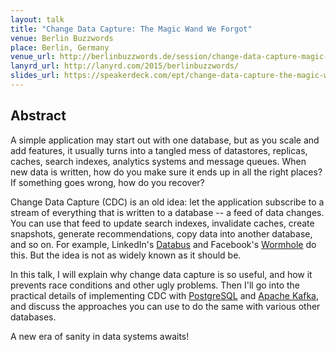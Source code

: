 ```yaml
---
layout: talk
title: "Change Data Capture: The Magic Wand We Forgot"
venue: Berlin Buzzwords
place: Berlin, Germany
venue_url: http://berlinbuzzwords.de/session/change-data-capture-magic-wand-we-forgot
lanyrd_url: http://lanyrd.com/2015/berlinbuzzwords/
slides_url: https://speakerdeck.com/ept/change-data-capture-the-magic-wand-we-forgot
---
```


<script async class="speakerdeck-embed" data-id="60f12a1eb231470a898a66d58f13536c" data-ratio="1.77777777777778" src="//speakerdeck.com/assets/embed.js"></script>

Abstract
--------

A simple application may start out with one database, but as you scale and add features, it usually
turns into a tangled mess of datastores, replicas, caches, search indexes, analytics systems and
message queues. When new data is written, how do you make sure it ends up in all the right places?
If something goes wrong, how do you recover?

Change Data Capture (CDC) is an old idea: let the application subscribe to a stream of everything
that is written to a database -- a feed of data changes. You can use that feed to update search
indexes, invalidate caches, create snapshots, generate recommendations, copy data into another
database, and so on. For example, LinkedIn's [Databus](http://www.socc2012.org/s18-das.pdf) and
Facebook's [Wormhole](https://code.facebook.com/posts/188966771280871/wormhole-pub-sub-system-moving-data-through-space-and-time/)
do this. But the idea is not as widely known as it should be.

In this talk, I will explain why change data capture is so useful, and how it prevents race
conditions and other ugly problems. Then I'll go into the practical details of implementing CDC with
[PostgreSQL](http://www.postgresql.org/) and [Apache Kafka](http://kafka.apache.org/), and discuss
the approaches you can use to do the same with various other databases.

A new era of sanity in data systems awaits!
